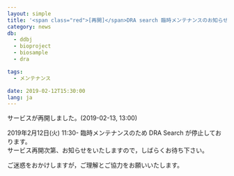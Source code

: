 ```yaml
---
layout: simple
title: '<span class="red">[再開]</span>DRA search 臨時メンテナンスのお知らせ'
category: news
db:
  - ddbj
  - bioproject
  - biosample
  - dra

tags:
  - メンテナンス

date: 2019-02-12T15:30:00
lang: ja
---
```


<p class="red">サービスが再開しました。(2019-02-13, 13:00)</p>

<p>2019年2月12日(火) 11:30- 臨時メンテナンスのため DRA Search が停止しております。<br>サービス再開次第、お知らせをいたしますので，しばらくお待ち下さい。</p>

<p>ご迷惑をおかけしますが，ご理解とご協力をお願いいたします。</p>

